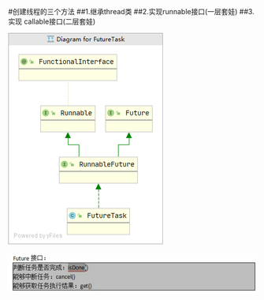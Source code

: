 #创建线程的三个方法
##1.继承thread类
##2.实现runnable接口(一层套娃)
##3.实现 callable接口(二层套娃)

![futureTask继承关系](futureTask继承关系.png)

![future常用方法](future常用方法.png)